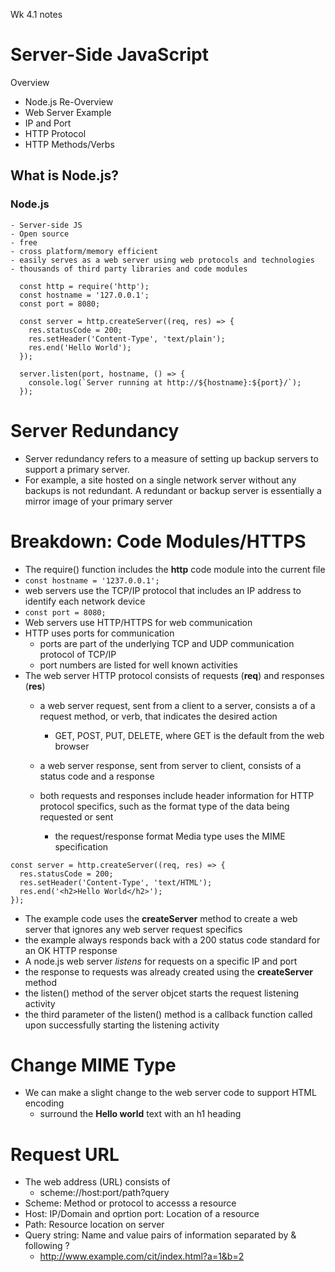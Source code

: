 Wk 4.1 notes
 # Server-Side JavaScript
Overview
- Node.js Re-Overview
- Web Server Example
- IP and Port
- HTTP Protocol
- HTTP Methods/Verbs

## What is Node.js?
### Node.js
    
    - Server-side JS
    - Open source
    - free
    - cross platform/memory efficient
    - easily serves as a web server using web protocols and technologies
    - thousands of third party libraries and code modules

``` 
  const http = require('http');
  const hostname = '127.0.0.1';
  const port = 8080;

  const server = http.createServer((req, res) => {
    res.statusCode = 200;
    res.setHeader('Content-Type', 'text/plain');
    res.end('Hello World');
  });

  server.listen(port, hostname, () => {
    console.log(`Server running at http://${hostname}:${port}/`);
  });
  ```

  # Server Redundancy
  - Server redundancy refers to a measure of setting up backup servers to support a primary server. 
  - For example, a site hosted on a single network server without any backups is not redundant. A redundant or backup server is essentially a mirror image of your primary server

#  Breakdown: Code Modules/HTTPS
- The require() function includes the **http** code module into the current file
- `const hostname = '1237.0.0.1';`
- web servers use the TCP/IP protocol that includes an IP address to identify each network device
- `const port = 8080;`
- Web servers use HTTP/HTTPS for web communication
- HTTP uses ports for communication
    - ports are part of the underlying TCP and UDP communication protocol of TCP/IP
    - port numbers are listed for well known activities
- The web server HTTP protocol consists of requests (**req**) and responses (**res**)
    - a web server request, sent from a client to a server, consists a of a request method, or verb, that indicates the desired action
        - GET, POST, PUT, DELETE, where GET is the default from the web browser

    - a web server response, sent from server to client, consists of a status code and a response
    - both requests and responses include header information for HTTP protocol specifics, such as the format type of the data being requested or sent
        - the request/response format Media type uses the MIME specification
```
const server = http.createServer((req, res) => {
  res.statusCode = 200;
  res.setHeader('Content-Type', 'text/HTML');
  res.end('<h2>Hello World</h2>');
});
```
- The example code uses the **createServer** method to create a web server that ignores any web server request specifics
- the example always responds back with a 200 status code standard for an OK HTTP response
- A node.js web server *listens* for requests on a specific IP and port
- the response to requests was already created using the **createServer** method
- the listen() method of the server objcet starts the request listening activity
- the third parameter of the listen() method is a callback function called upon successfully starting the listening activity

# Change MIME Type
- We can make a slight change to the web server code to support HTML encoding
    - surround the **Hello world** text with an h1 heading

# Request URL
- The web address (URL) consists of
    - scheme://host:port/path?query
- Scheme: Method or protocol to accesss a resource
- Host: IP/Domain and oprtion port: Location of a resource
- Path: Resource location on server
- Query string: Name and value pairs of information separated by & following ?
    - http://www.example.com/cit/index.html?a=1&b=2
